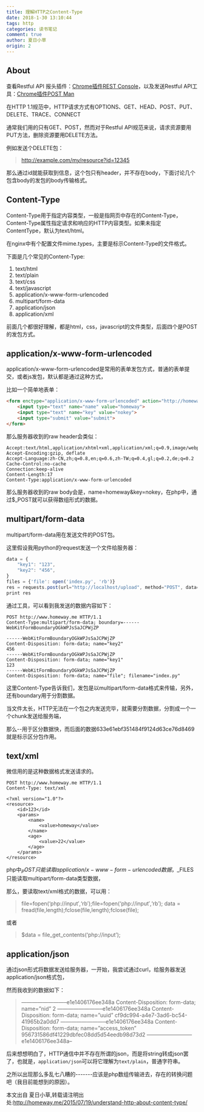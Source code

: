 ```yaml
---
title: 理解HTTP之Content-Type
date: 2018-1-30 13:10:44
tags: http
categories: 读书笔记
comment: true
author: 夏日小草
origin: 2
---
```


## About
查看Restful API 报头插件：[Chrome插件REST Console](https://chrome.google.com/webstore/detail/rest-console/cokgbflfommojglbmbpenpphppikmonn/related?utm_source=chrome-ntp-icon)，以及发送Restful API工具：[Chrome插件POST Man](https://chrome.google.com/webstore/detail/postman/fhbjgbiflinjbdggehcddcbncdddomop?utm_source=chrome-ntp-icon)

在HTTP 1.1规范中，HTTP请求方式有OPTIONS、GET、HEAD、POST、PUT、DELETE、TRACE、CONNECT

通常我们用的只有GET、POST，然而对于Restful API规范来说，请求资源要用PUT方法，删除资源要用DELETE方法。

例如发送个DELETE包：
> http://example.com/my/resource?id=12345

那么通过id就能获取到信息，这个包只有header，并不存在body，下面讨论几个包含body的发包的body传输格式。

## Content-Type
Content-Type用于指定内容类型，一般是指网页中存在的Content-Type，Content-Type属性指定请求和响应的HTTP内容类型。如果未指定 ContentType，默认为text/html。

在nginx中有个配置文件mime.types，主要是标示Content-Type的文件格式。

下面是几个常见的Content-Type:
1. text/html
2. text/plain
3. text/css
4. text/javascript
5. application/x-www-form-urlencoded
6. multipart/form-data
7. application/json
8. application/xml

前面几个都很好理解，都是html，css，javascript的文件类型，后面四个是POST的发包方式。
## application/x-www-form-urlencoded
application/x-www-form-urlencoded是常用的表单发包方式，普通的表单提交，或者js发包，默认都是通过这种方式，

比如一个简单地表单：
```html
<form enctype="application/x-www-form-urlencoded" action="http://homeway.me/post.php" method="POST">
    <input type="text" name="name" value="homeway">
    <input type="text" name="key" value="nokey">
    <input type="submit" value="submit">
</form>
```
那么服务器收到的raw header会类似：
```
Accept:text/html,application/xhtml+xml,application/xml;q=0.9,image/webp,*/*;q=0.8
Accept-Encoding:gzip, deflate
Accept-Language:zh-CN,zh;q=0.8,en;q=0.6,zh-TW;q=0.4,gl;q=0.2,de;q=0.2
Cache-Control:no-cache
Connection:keep-alive
Content-Length:17
Content-Type:application/x-www-form-urlencoded
```
那么服务器收到的raw body会是，name=homeway&key=nokey，在php中，通过$_POST就可以获得数组形式的数据。

## multipart/form-data
multipart/form-data用在发送文件的POST包。

这里假设我用python的request发送一个文件给服务器：

```javascript
data = {
    "key1": "123",
    "key2": "456",
}
files = {'file': open('index.py', 'rb')}
res = requests.post(url="http://localhost/upload", method="POST", data=data, files=files)
print res
```
通过工具，可以看到我发送的数据内容如下：
```
POST http://www.homeway.me HTTP/1.1
Content-Type:multipart/form-data; boundary=------WebKitFormBoundaryOGkWPJsSaJCPWjZP

------WebKitFormBoundaryOGkWPJsSaJCPWjZP
Content-Disposition: form-data; name="key2"
456
------WebKitFormBoundaryOGkWPJsSaJCPWjZP
Content-Disposition: form-data; name="key1"
123
------WebKitFormBoundaryOGkWPJsSaJCPWjZP
Content-Disposition: form-data; name="file"; filename="index.py"
```
这里Content-Type告诉我们，发包是以multipart/form-data格式来传输，另外，还有boundary用于分割数据。

当文件太长，HTTP无法在一个包之内发送完毕，就需要分割数据，分割成一个一个chunk发送给服务端，

那么--用于区分数据快，而后面的数据633e61ebf351484f9124d63ce76d8469就是标示区分包作用。
## text/xml
微信用的是这种数据格式发送请求的。
```
POST http://www.homeway.me HTTP/1.1 
Content-Type: text/xml

<?xml version="1.0"?>
<resource>
    <id>123</id>
    <params>
        <name>
            <value>homeway</value>
        </name>
        <age>
            <value>22</value>
        </age>
    </params>
</resource>
```
php中$_POST只能读取application/x-www-form-urlencoded数据，$_FILES只能读取multipart/form-data类型数据，

那么，要读取text/xml格式的数据，可以用：
> file=fopen(‘php://input′,‘rb′);file=fopen(‘php://input′,‘rb′); data = fread(file,length);fclose(file,length);fclose(file);

或者
> $data = file_get_contents(‘php://input’);

## application/json
通过json形式将数据发送给服务器，一开始，我尝试通过curl，给服务器发送application/json格式包，

然而我收到的数据如下：
> ————————–e1e1406176ee348a Content-Disposition: form-data; name=”nid” 2 ————————–e1e1406176ee348a Content-Disposition: form-data; name=”uuid” cf9dc994-a4e7-3ad6-bc54-41965b2a0dd7 ————————–e1e1406176ee348a Content-Disposition: form-data; name=”access_token” 956731586df41229dbfec08dd5d54eedb98d73d2 ————————–e1e1406176ee348a–

后来想想明白了，HTTP通信中并不存在所谓的json，而是将string转成json罢了，也就是，`application/json`可以将它理解为`text/plain`，普通字符串。

之所以出现那么多乱七八糟的-------应该是php数组传输进去，存在的转换问题吧（我目前能想到的原因）。

本文出自 夏日小草,转载请注明出处:http://homeway.me/2015/07/19/understand-http-about-content-type/